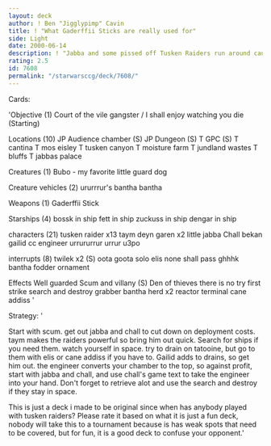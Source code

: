 ```yaml
---
layout: deck
author: ! Ben "Jigglypimp" Cavin
title: ! "What Gaderffii Sticks are really used for"
side: Light
date: 2000-06-14
description: ! "Jabba and some pissed off Tusken Raiders run around causing a ruckuss."
rating: 2.5
id: 7608
permalink: "/starwarsccg/deck/7608/"
---
```

Cards: 

'Objective (1)
Court of the vile gangster / I shall enjoy watching you die (Starting)

Locations (10)
JP Audience chamber (S)
JP Dungeon (S)
T GPC (S)
T cantina
T mos eisley
T tusken canyon
T moisture farm
T jundland wastes
T bluffs
T jabbas palace

Creatures (1)
Bubo - my favorite little guard dog

Creature vehicles (2)
ururrrur's bantha
bantha

Weapons (1)
Gaderffii Stick

Starships (4)
bossk in ship
fett in ship
zuckuss in ship
dengar in ship

characters (21)
tusken raider x13
taym deyn garen x2
little jabba
Chall bekan
gailid
cc engineer
urrururrur
urrur
u3po

interrupts (8)
twilek x2 (S)
oota goota solo
elis
none shall pass
ghhhk
bantha fodder
ornament

Effects
Well guarded
Scum and villany (S)
Den of thieves
there is no try
first strike
search and destroy
grabber
bantha herd x2
reactor terminal
cane addiss
'

Strategy: '

Start with scum. get out jabba and chall to cut down on deployment costs. taym makes the raiders powerful so bring him out quick.
Search for ships if you need them. watch yourself in space.
try to drain on tatooine, but go to them with elis or cane addiss if you have to.
Gailid adds to drains, so get him out.
the engineer converts your chamber to the top, so against profit, start with jabba and chall, and use chall's game text to take the engineer into your hand. Don't forget to retrieve alot and use the search and destroy if they stay in space.

This is just a deck i made to be original since when has anybody played with tusken raiders? Please rate it based on what it is just a fun deck, nobody will take this to a tournament because is has weak spots that need to be covered, but for fun, it is a good deck to confuse your opponent.'
